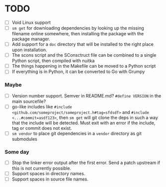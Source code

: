 # TODO

- [ ] Void Linux support
- [ ] `sm get` for downloading dependencies by looking up the missing filename online somewhere, then installing the package with the package manager.
- [ ] Add support for a `doc` directory that will be installed to the right place upon installation.
- [ ] The scons script and the SConsctruct file can be combined to a single Python script, then compiled with nuitka
- [ ] The things happening in the Makefile can be moved to a Python script
- [ ] If everything is in Python, it can be converted to Go with Grumpy

### Maybe

- [ ] Version number support. Semver in README.md? `#define VERSION` in the main sourcefile?
- [ ] go-like includes like `#include <github.com/someproject/someproject.h#tag=sfdsdf>` and `#include <...#commit=asdf123>`, then `sm get` will git clone the deps in such a way that the include will be detected. Must exit with an error if the include, tag or commit does not exist.
- [ ] `sm vendor` to place git dependencies in a `vendor` directory as git submodules

### Some day

- [ ] Stop the linker error output after the first error. Send a patch upstream if this is not currently possible.
- [ ] Support spaces in directory names.
- [ ] Support spaces in source file names.
